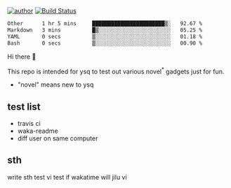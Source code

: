 [![author](https://img.shields.io/badge/author-ysq-green)](https://github.com/Yang-Shiqin)
[![Build Status](https://app.travis-ci.com/Yang-Shiqin/testall.svg?branch=main)](https://app.travis-ci.com/Yang-Shiqin/testall)

<!--START_SECTION:waka-->

```txt
Other      1 hr 5 mins     ███████████████████████▒░   92.67 %
Markdown   3 mins          █▒░░░░░░░░░░░░░░░░░░░░░░░   05.25 %
YAML       0 secs          ▒░░░░░░░░░░░░░░░░░░░░░░░░   01.18 %
Bash       0 secs          ▒░░░░░░░░░░░░░░░░░░░░░░░░   00.90 %
```

<!--END_SECTION:waka-->

Hi there 👋

This repo is intended for ysq to test out various novel<sup>*</sup> gadgets just for fun.

- "novel" means new to ysq

## test list
- travis ci
- waka-readme
- diff user on same computer

## sth
write sth
test vi
test if wakatime will jilu vi

